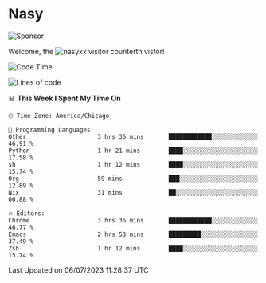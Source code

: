 # Nasy

<!--
<p align="center">
<img height="200" src="https://github-readme-stats.vercel.app/api?username=nasyxx&count_private=true&show_icons=true&theme=dracula&include_all_commits=true"/>
<img height="200" src="https://github-readme-stats.vercel.app/api/top-langs/?username=nasyxx&theme=dracula&hide=html,jupyter+notebook&count_private=true&show_icons=true"/>
</p>

  
----------------
-->

![Sponsor](https://img.shields.io/static/v1.svg?label=Sponsor&message=%E2%9D%A4&logo=GitHub&style=flat&color=pink)
 
Welcome, the ![nasyxx visitor counter](https://count.getloli.com/get/@nasyxx?theme=rule34)th vistor!
 
<!--START_SECTION:waka-->
![Code Time](http://img.shields.io/badge/Code%20Time-3%2C592%20hrs%205%20mins-blue)

![Lines of code](https://img.shields.io/badge/From%20Hello%20World%20I%27ve%20Written-6.3%20million%20lines%20of%20code-blue)

📊 **This Week I Spent My Time On** 

```text
🕑︎ Time Zone: America/Chicago

💬 Programming Languages: 
Other                    3 hrs 36 mins       ████████████░░░░░░░░░░░░░   46.91 % 
Python                   1 hr 21 mins        ████░░░░░░░░░░░░░░░░░░░░░   17.58 % 
sh                       1 hr 12 mins        ████░░░░░░░░░░░░░░░░░░░░░   15.74 % 
Org                      59 mins             ███░░░░░░░░░░░░░░░░░░░░░░   12.89 % 
Nix                      31 mins             ██░░░░░░░░░░░░░░░░░░░░░░░   06.88 % 

🔥 Editors: 
Chrome                   3 hrs 36 mins       ████████████░░░░░░░░░░░░░   46.77 % 
Emacs                    2 hrs 53 mins       █████████░░░░░░░░░░░░░░░░   37.49 % 
Zsh                      1 hr 12 mins        ████░░░░░░░░░░░░░░░░░░░░░   15.74 % 
```


 Last Updated on 06/07/2023 11:28:37 UTC
<!--END_SECTION:waka-->

<!-- ![visitors](https://visitor-badge.laobi.icu/badge?page_id=nasyxx.nasyxx) -->
